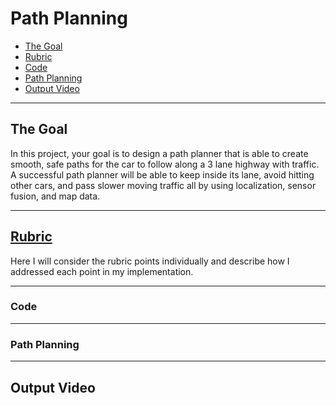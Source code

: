 # Path Planning

* [The Goal](#the-goal)
* [Rubric](#rubric)
* [Code](#code)
* [Path Planning](#pid-controller)
* [Output Video](#output-video)

---

## The Goal

In this project, your goal is to design a path planner that is able to create smooth, safe paths for the car to follow along a 3 lane highway with traffic. A successful path planner will be able to keep inside its lane, avoid hitting other cars, and pass slower moving traffic all by using localization, sensor fusion, and map data.

---

## [Rubric](https://review.udacity.com/#!/projects/318/rubric)
Here I will consider the rubric points individually and describe how I addressed each point in my implementation.

---

### Code

---

### Path Planning



---

## Output Video

